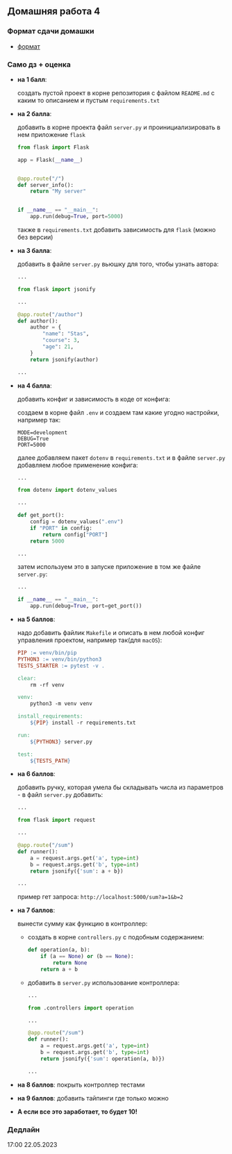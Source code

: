 ## Домашняя работа 4


### Формат сдачи домашки

- [формат](../../docs/homework-flow.md)


### Само дз + оценка


- **на 1 балл**:

    создать пустой проект в корне репозитория с файлом `README.md` с каким то описанием и пустым `requirements.txt`


- **на 2 балла**:

    добавить в корне проекта файл `server.py` и проинициализировать в нем приложение `flask`

    ```python
    from flask import Flask
    
    app = Flask(__name__)
    
  
    @app.route("/")
    def server_info():
        return "My server"
  
  
    if __name__ == "__main__":
        app.run(debug=True, port=5000)
    ```
  
    также в `requirements.txt` добавить зависимость для `flask` (можно без версии)


- **на 3 балла**: 

    добавить в файле `server.py` вьюшку для того, чтобы узнать автора:

    ```python
    ...
  
    from flask import jsonify
    
    ...
    
    @app.route("/author")
    def author():
        author = {
            "name": "Stas",
            "course": 3,
            "age": 21,
        }
        return jsonify(author)
  
    ...
    ```
  

- **на 4 балла**: 

    добавить конфиг и зависимость в коде от конфига:

    создаем в корне файл `.env` и создаем там какие угодно настройки, например так:

    ```dotenv
    MODE=development
    DEBUG=True
    PORT=5000
    ```
  
    далее добавляем пакет `dotenv` в `requirements.txt` и в файле `server.py` добавляем любое применение конфига:
    
    ```python
    ...
  
    from dotenv import dotenv_values
  
    ...
  
    def get_port():
        config = dotenv_values(".env")
        if "PORT" in config:
            return config["PORT"]
        return 5000
    
    ...
    ```
  
    затем используем это в запуске приложение в том же файле `server.py`:

    ```python
    ...
  
    if __name__ == "__main__":
        app.run(debug=True, port=get_port())
    ```


- **на 5 баллов**:

    надо добавить файлик `Makefile` и описать в нем любой конфиг управления проектом, например так(для `macOS`):

    ```makefile
    PIP := venv/bin/pip
    PYTHON3 := venv/bin/python3
    TESTS_STARTER := pytest -v .
    
    clear:
        rm -rf venv
    
    venv:
        python3 -m venv venv
    
    install_requirements:
        ${PIP} install -r requirements.txt
    
    run:
        ${PYTHON3} server.py
    
    test:
        ${TESTS_PATH}
    ```
  

- **на 6 баллов**: 
      
    добавить ручку, которая умела бы складывать числа из параметров - в файл `server.py` добавить:
    
    ```python
    ...
    
    from flask import request
  
    ...
  
    @app.route("/sum")
    def runner():
        a = request.args.get('a', type=int)
        b = request.args.get('b', type=int)
        return jsonify({'sum': a + b})
  
    ...

    ```
  
    пример гет запроса: `http://localhost:5000/sum?a=1&b=2`


- **на 7 баллов**:

    вынести сумму как функцию в контроллер:

    + создать в корне `controllers.py` с подобным содержанием:
        
        ```python
        def operation(a, b):
            if (a == None) or (b == None):
                return None
            return a + b
        ```
    
    + добавить в `server.py` использование контроллера:

        ```python
        ...

        from .controllers import operation

        ...

        @app.route("/sum")
        def runner():
            a = request.args.get('a', type=int)
            b = request.args.get('b', type=int)
            return jsonify({'sum': operation(a, b)})

        ...
        ```
    
- **на 8 баллов**: покрыть контроллер тестами
- **на 9 баллов**: добавить тайпинги где только можно

- **А если все это заработает, то будет 10!**

### Дедлайн

17:00 22.05.2023
